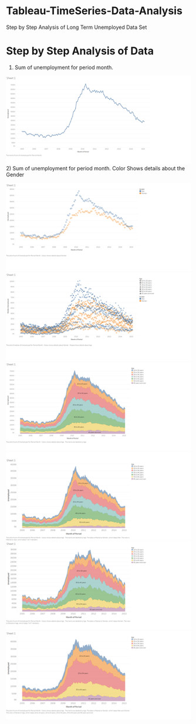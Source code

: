 # Tableau-TimeSeries-Data-Analysis
Step by Step Analysis of Long Term Unemployed Data Set
# Step by Step Analysis of Data
1) Sum of unemployment for period month.

![alt text](https://github.com/Kishore117/Tableau-TimeSeries-Data-Analysis/blob/master/assets/Monthofperiod.png?raw=true)
2) Sum of unemployment for period month. Color Shows details about the Gender

![alt text](https://github.com/Kishore117/Tableau-TimeSeries-Data-Analysis/blob/master/assets/Monthofperiod%20gender.png?raw=true)
![alt text](https://github.com/Kishore117/Tableau-TimeSeries-Data-Analysis/blob/master/assets/Monthofperiod%20gender%20and%20age.png?raw=true)
![alt text](https://github.com/Kishore117/Tableau-TimeSeries-Data-Analysis/blob/master/assets/Monthofperiod%20gender%20and%20age%20labelled.png?raw=true)
![alt text](https://github.com/Kishore117/Tableau-TimeSeries-Data-Analysis/blob/master/assets/unemployment%20Men.png?raw=true)
![alt text](https://github.com/Kishore117/Tableau-TimeSeries-Data-Analysis/blob/master/assets/unemployment%20Women.png?raw=true)
![alt text](https://github.com/Kishore117/Tableau-TimeSeries-Data-Analysis/blob/master/assets/unemployment%20with%20different%20age.png?raw=true)

